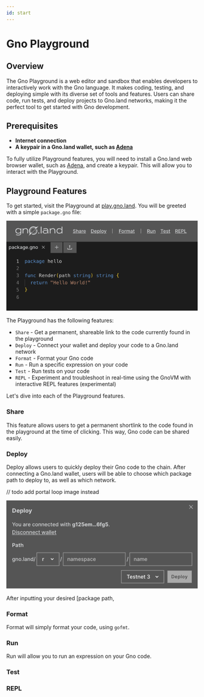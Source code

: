 ```yaml
---
id: start
---
```


# Gno Playground

## Overview

The Gno Playground is a web editor and sandbox that enables developers to 
interactively work with the Gno language. It makes coding, testing,
and deploying simple with its diverse set of tools and features. Users can
share code, run tests, and deploy projects to Gno.land networks, 
making it the perfect tool to get started with Gno development.

## Prerequisites

- **Internet connection**
- **A keypair in a Gno.land wallet, such as [Adena](https://adena.app)**

To fully utilize Playground features, you will need to install a Gno.land web
browser wallet, such as [Adena](https://www.adena.app/), and create a keypair. This will allow you to
interact with the Playground.

## Playground Features

To get started, visit the Playground at [play.gno.land](https://play.gno.land). You will be greeted with a
simple `package.gno` file:

![gnoweb screen](../../assets/getting-started/playground/default_playground.png)

The Playground has the following features:
- `Share` - Get a permanent, shareable link to the code currently found in the playground
- `Deploy` - Connect your wallet and deploy your code to a Gno.land network
- `Format` - Format your Gno code
- `Run` - Run a specific expression on your code
- `Test` - Run tests on your code
- `REPL` - Experiment and troubleshoot in real-time using the GnoVM with
interactive REPL features (experimental)

Let's dive into each of the Playground features.

### Share

This feature allows users to get a permanent shortlink to the code found in the
playground at the time of clicking. This way, Gno code can be shared easily. 

### Deploy

Deploy allows users to quickly deploy their Gno code to the chain. After connecting 
a Gno.land wallet, users will be able to choose which package path to deploy to,
as well as which network.

// todo add portal loop image instead

![gnoweb screen](../../assets/getting-started/playground/default_deploy.png)

After inputting your desired [package path, 

### Format
Format will simply format your code, using `gofmt`.

### Run
Run will allow you to run an expression on your Gno code.



### Test

### REPL








